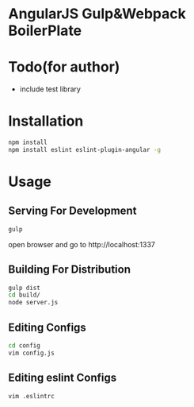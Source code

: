 AngularJS Gulp&Webpack BoilerPlate
==================================================================

# Todo(for author)
- include test library

# Installation
```bash
npm install
npm install eslint eslint-plugin-angular -g
```

# Usage

## Serving For Development
```bash
gulp
```
open browser and go to http://localhost:1337

## Building For Distribution
```bash
gulp dist
cd build/
node server.js
```

## Editing Configs
```bash
cd config
vim config.js
```

## Editing eslint Configs
```bash
vim .eslintrc
```



